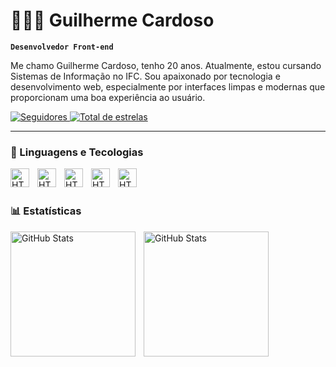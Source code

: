# 👨🏻‍💻 Guilherme Cardoso

**`Desenvolvedor Front-end`**

Me chamo Guilherme Cardoso, tenho 20 anos. Atualmente, estou cursando Sistemas de Informação no IFC. Sou apaixonado por tecnologia e desenvolvimento web, especialmente por interfaces limpas e modernas que proporcionam uma boa experiência ao usuário.

<p align="left">
    <a href="https://github.com/Guilherme-Cardosoo?tab=followers">
        <img 
            alt="Seguidores" 
            title="Me siga no GitHub" 
            src="https://custom-icon-badges.demolab.com/github/followers/Guilherme-Cardosoo?color=236ad3&labelColor=1155ba&style=for-the-badge&logo=github&label=Seguidores&logoColor=white"
        />
    </a>
    <a href="">
        <img 
            alt="Total de estrelas" 
            title="Total de estrelas GitHub" 
            src="https://custom-icon-badges.demolab.com/github/stars/Guilherme-Cardosoo?color=55960c&style=for-the-badge&labelColor=488207&logo=star&label=estrelas"
        />
    </a>  
</p>

---

### 🤖 Linguagens e Tecologias


<img
    align="left"
    alt="HTML"
    title="HTML"
    width="30px"
    style="padding-right: 10px"
    src="https://cdn.jsdelivr.net/gh/devicons/devicon@latest/icons/html5/html5-original.svg" 
/>

<img
    align="left"
    alt="HTML"
    title="HTML"
    width="30px"
    style="padding-right: 10px"
    src="https://cdn.jsdelivr.net/gh/devicons/devicon@latest/icons/css3/css3-original.svg"        
/>

<img
    align="left"
    alt="HTML"
    title="HTML"
    width="30px"
    style="padding-right: 10px"
    src="https://cdn.jsdelivr.net/gh/devicons/devicon@latest/icons/javascript/javascript-original.svg"            
/>

<img
    align="left"
    alt="HTML"
    title="HTML"
    width="30px"
    style="padding-right: 10px"
    src="https://cdn.jsdelivr.net/gh/devicons/devicon@latest/icons/python/python-original.svg"                   
/>

<img
    align="left"
    alt="HTML"
    title="HTML"
    width="30px"
    style="padding-right: 10px"
    src="https://cdn.jsdelivr.net/gh/devicons/devicon@latest/icons/vuejs/vuejs-original.svg"                       
/>

<br/>
<br/>

### 📊 Estatísticas

<p>
  <img 
    align="left" 
    alt="GitHub Stats" 
    height="200" 
    style="padding-right: 10px;" 
    src="https://github-readme-stats.vercel.app/api?username=Guilherme-Cardosoo&show_icons=true&theme=tokyonight&include_all_commits=true&locale=pt-br" 
  />

<img 
      align="left" 
      alt="GitHub Stats" 
      height="200" 
      src="https://github-readme-stats.vercel.app/api/top-langs/?username=Guilherme-Cardosoo&theme=tokyonight&layout=compact&custom_title=Tecnologias&langs_count=4" 
  />

</p>
